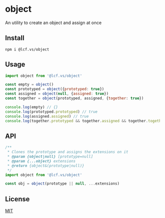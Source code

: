 # <a name="reference">object</a>

An utility to create an object and assign at once

## <a name="install">Install</a>

`npm i @lcf.vs/object`

## <a name="usage">Usage</a>

```js
import object from '@lcf.vs/object'

const empty = object()
const prototyped = object({prototyped: true})
const assigned = object(null, {assigned: true})
const together = object(prototyped, assigned, {together: true})

console.log(empty) // {}
console.log(prototyped.prototyped) // true
console.log(assigned.assigned) // true
console.log(together.prototyped && together.assigned && together.together) // true
```

## <a name="api">API</a>

```js
/**
 * Clones the prototype and assigns the extensions on it
 * @param {object|null} [prototype=null]
 * @param {...object} extensions
 * @return {object&(prototype|null)}
 */
import object from '@lcf.vs/object'

const obj = object(prototype || null, ...extensions)
```

## <a name="license">License</a>

[MIT](https://github.com/Lcfvs/anticore/blob/master/licence.md)
